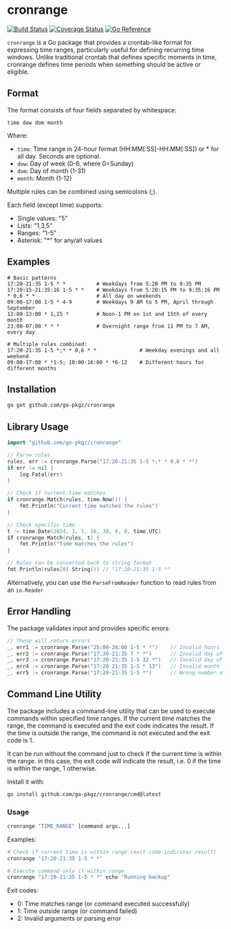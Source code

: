 # cronrange
[![Build Status](https://github.com/go-pkgz/cronrange/workflows/build/badge.svg)](https://github.com/go-pkgz/cronrange/actions) [![Coverage Status](https://coveralls.io/repos/github/go-pkgz/cronrange/badge.svg?branch=master)](https://coveralls.io/github/go-pkgz/cronrange?branch=master) [![Go Reference](https://pkg.go.dev/badge/github.com/go-pkgz/cronrange.svg)](https://pkg.go.dev/github.com/go-pkgz/cronrange)

`cronrange` is a Go package that provides a crontab-like format for expressing time ranges, particularly useful for defining recurring time windows. Unlike traditional crontab that defines specific moments in time, cronrange defines time periods when something should be active or eligible.

## Format

The format consists of four fields separated by whitespace:
```
time dow dom month
```

Where:
- `time`:  Time range in 24-hour format (HH:MM[:SS]-HH:MM[:SS]) or * for all day. Seconds are optional.
- `dow`:   Day of week (0-6, where 0=Sunday)
- `dom`:   Day of month (1-31)
- `month`: Month (1-12)

Multiple rules can be combined using semicolons (;).

Each field (except time) supports:
- Single values: "5"
- Lists:        "1,3,5"
- Ranges:       "1-5"
- Asterisk:     "*" for any/all values

## Examples

```
# Basic patterns
17:20-21:35 1-5 * *          # Weekdays from 5:20 PM to 9:35 PM
17:20:15-21:35:16 1-5 * *    # Weekdays from 5:20:15 PM to 9:35:16 PM
* 0,6 * *                    # All day on weekends
09:00-17:00 1-5 * 4-9        # Weekdays 9 AM to 5 PM, April through September
12:00-13:00 * 1,15 *         # Noon-1 PM on 1st and 15th of every month
23:00-07:00 * * *            # Overnight range from 11 PM to 7 AM, every day

# Multiple rules combined:
17:20-21:35 1-5 *;* * 0,6 * *              # Weekday evenings and all weekend
09:00-17:00 * *1-5; 10:00-16:00 * *6-12    # Different hours for different months
```

## Installation

```bash
go get github.com/go-pkgz/cronrange
```
## Library Usage

```go
import "github.com/go-pkgz/cronrange"

// Parse rules
rules, err := cronrange.Parse("17:20-21:35 1-5 *;* * 0,6 * *")
if err != nil {
    log.Fatal(err)
}

// Check if current time matches
if cronrange.Match(rules, time.Now()) {
    fmt.Println("Current time matches the rules")
}

// Check specific time
t := time.Date(2024, 1, 1, 18, 30, 0, 0, time.UTC)
if cronrange.Match(rules, t) {
    fmt.Println("Time matches the rules")
}

// Rules can be converted back to string format
fmt.Println(rules[0].String()) // "17:20-21:35 1-5 *"
```

Alternatively, you can use the `ParseFromReader` function to read rules from an `io.Reader`

## Error Handling

The package validates input and provides specific errors:
```go
// These will return errors
_, err1 := cronrange.Parse("25:00-26:00 1-5 * *")    // Invalid hours
_, err2 := cronrange.Parse("17:20-21:35 7 * *")      // Invalid day of week
_, err3 := cronrange.Parse("17:20-21:35 1-5 32 *")   // Invalid day of month
_, err4 := cronrange.Parse("17:20-21:35 1-5 * 13")   // Invalid month
_, err5 := cronrange.Parse("17:20-21:35 1-5 *")      // Wrong number of fields
```

## Command Line Utility

The package includes a command-line utility that can be used to execute commands within specified time ranges.
If the current time matches the range, the command is executed and the exit code indicates the result. If the time is outside the range, the command is not executed and the exit code is 1.

It can be run without the command just to check if the current time is within the range. in this case, the exit code will indicate the result, i.e. 0 if the time is within the range, 1 otherwise.

Install it with:

```bash
go install github.com/go-pkgz/cronrange/cmd@latest
```

### Usage

```bash
cronrange "TIME_RANGE" [command args...]
```

Examples:
```bash
# Check if current time is within range (exit code indicates result)
cronrange "17:20-21:35 1-5 * *"

# Execute command only if within range
cronrange "17:20-21:35 1-5 * *" echo "Running backup"
```

Exit codes:
- 0: Time matches range (or command executed successfully)
- 1: Time outside range (or command failed)
- 2: Invalid arguments or parsing error

